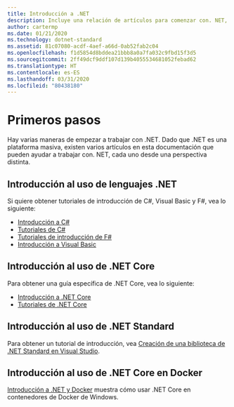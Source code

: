```yaml
---
title: Introducción a .NET
description: Incluye una relación de artículos para comenzar con. NET, tanto desde la perspectiva del lenguaje como de la plataforma.
author: cartermp
ms.date: 01/21/2020
ms.technology: dotnet-standard
ms.assetid: 81c07080-acdf-4aef-a66d-0ab52fab2c04
ms.openlocfilehash: f1d5854d8bddea21bbb8a0a7fa032c9fbd15f3d5
ms.sourcegitcommit: 2ff49dcf9ddf107d139b4055534681052febad62
ms.translationtype: HT
ms.contentlocale: es-ES
ms.lasthandoff: 03/31/2020
ms.locfileid: "80438180"
---
```

# <a name="get-started"></a>Primeros pasos

Hay varias maneras de empezar a trabajar con .NET. Dado que .NET es una plataforma masiva, existen varios artículos en esta documentación que pueden ayudar a trabajar con. NET, cada uno desde una perspectiva distinta.

## <a name="get-started-using-net-languages"></a>Introducción al uso de lenguajes .NET

Si quiere obtener tutoriales de introducción de C#, Visual Basic y F#, vea lo siguiente:

* [Introducción a C#](../csharp/getting-started/index.md)
* [Tutoriales de C#](../csharp/tutorials/index.md)
* [Tutoriales de introducción de F#](../fsharp/get-started/index.md)
* [Introducción a Visual Basic](../visual-basic/getting-started/index.md)

## <a name="get-started-using-net-core"></a>Introducción al uso de .NET Core

Para obtener una guía específica de .NET Core, vea lo siguiente:

* [Introducción a .NET Core](../core/get-started.md)
* [Tutoriales de .NET Core](../core/tutorials/index.md)

## <a name="get-started-using-net-standard"></a>Introducción al uso de .NET Standard

Para obtener un tutorial de introducción, vea [Creación de una biblioteca de .NET Standard en Visual Studio](../core/tutorials/library-with-visual-studio.md).

## <a name="get-started-using-net-core-on-docker"></a>Introducción al uso de .NET Core en Docker

[Introducción a .NET y Docker](../core/docker/introduction.md) muestra cómo usar .NET Core en contenedores de Docker de Windows.
